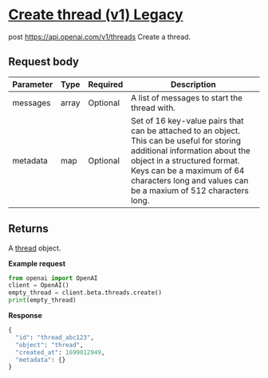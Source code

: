 # [Create thread (v1) Legacy](/docs/api-reference/threads-v1/createThread)
post https://api.openai.com/v1/threads 
Create a thread. 
## Request body 
| Parameter | Type   | Required | Description|
| --- | --- | --- | --- |
| messages | array | Optional | A list of                   messages to                   start the thread with.| 
| metadata | map | Optional | Set of 16 key-value pairs that can be attached to an object.                   This can be useful for storing additional information about                   the object in a structured format. Keys can be a maximum of 64                   characters long and values can be a maxium of 512 characters                   long.| 
## Returns 
A [thread](/docs/api-reference/threads-v1) object. 

**Example request**
```python
from openai import OpenAI
client = OpenAI()
empty_thread = client.beta.threads.create()
print(empty_thread)
```

**Response**
```python
{
  "id": "thread_abc123",
  "object": "thread",
  "created_at": 1699012949,
  "metadata": {}
}
```
